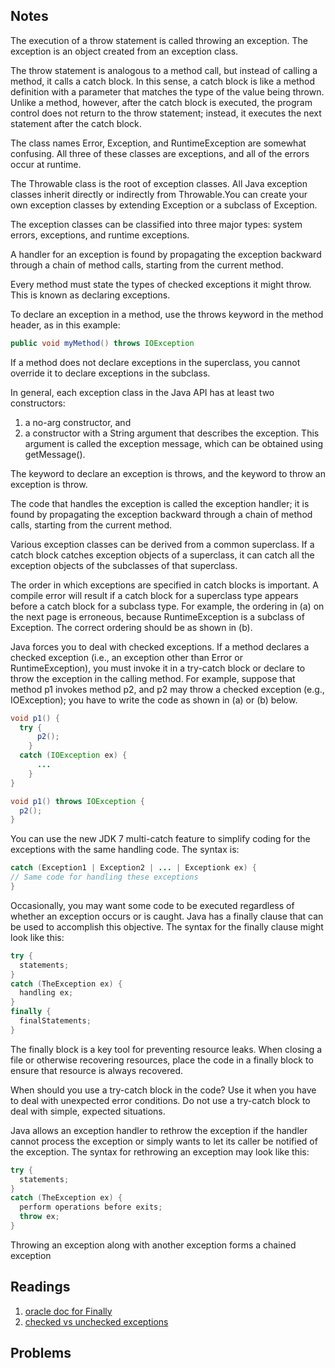 ## Notes

The execution of a throw statement is called throwing an exception.
The exception is an object created from an exception class.

The throw statement is analogous to a method call, but instead of calling a method, it calls
a catch block. In this sense, a catch block is like a method definition with a parameter that
matches the type of the value being thrown. Unlike a method, however, after the catch block
is executed, the program control does not return to the throw statement; instead, it executes
the next statement after the catch block.

The class names Error, Exception, and RuntimeException are somewhat confusing. All three of these classes are exceptions, and all of the errors occur at runtime.

The Throwable class is the root of exception classes. All Java exception classes inherit
directly or indirectly from Throwable.You can create your own exception classes by extending Exception or a subclass of Exception.

The exception classes can be classified into three major types: system errors, exceptions,
and runtime exceptions.

A handler for an exception is found by propagating the exception backward through a
chain of method calls, starting from the current method.

Every method must state the types of
checked exceptions it might throw. This is known as declaring exceptions.

To declare an exception in a method, use the throws keyword in the method header, as in
this example:
```java
public void myMethod() throws IOException
```

If a method does not declare exceptions in the superclass, you cannot override it to
declare exceptions in the subclass.

In general,
each exception class in the Java API has at least two constructors:
1. a no-arg constructor, and
2. a constructor with a String argument that describes the exception.
This argument is called the exception message, which can be obtained using
getMessage().

The keyword to declare an exception is throws, and the keyword to throw an exception
is throw.

The code that handles the exception is called the exception handler; it is found
by propagating the exception backward through a chain of method calls, starting from the
current method.

Various exception classes can be derived from a common superclass. If a catch block
catches exception objects of a superclass, it can catch all the exception objects of the
subclasses of that superclass.

The order in which exceptions are specified in catch blocks is important. A compile
error will result if a catch block for a superclass type appears before a catch block for a
subclass type. For example, the ordering in (a) on the next page is erroneous, because
RuntimeException is a subclass of Exception. The correct ordering should be as
shown in (b).

Java forces you to deal with checked exceptions. If a method declares a checked exception
(i.e., an exception other than Error or RuntimeException), you must invoke it in a
try-catch block or declare to throw the exception in the calling method. For example,
suppose that method p1 invokes method p2, and p2 may throw a checked exception
(e.g., IOException); you have to write the code as shown in (a) or (b) below.

```Java
void p1() {
  try {
      p2();
    }
  catch (IOException ex) {
      ...
    }
}
```
```Java
void p1() throws IOException {
  p2();
}
```

You can use the new JDK 7 multi-catch feature to simplify coding for the exceptions
with the same handling code. The syntax is:
```java
catch (Exception1 | Exception2 | ... | Exceptionk ex) {
// Same code for handling these exceptions
}
```

Occasionally, you may want some code to be executed regardless of whether an exception
occurs or is caught. Java has a finally clause that can be used to accomplish this objective.
The syntax for the finally clause might look like this:
```java
try {
  statements;
}
catch (TheException ex) {
  handling ex;
}
finally {
  finalStatements;
}
```

The finally block is a key tool for preventing resource leaks. When closing a file or otherwise recovering resources, place the code in a finally block to ensure that resource is always recovered.

When should you use a try-catch block in the code? Use it when you have to deal with
unexpected error conditions. Do not use a try-catch block to deal with simple, expected
situations.

Java allows an exception handler to rethrow the exception if the handler cannot
process the exception or simply wants to let its caller be notified of the exception.
The syntax for rethrowing an exception may look like this:
```java
try {
  statements;
}
catch (TheException ex) {
  perform operations before exits;
  throw ex;
}
```

Throwing an exception along with another exception forms a chained exception

## Readings
1. [oracle doc for Finally](https://docs.oracle.com/javase/tutorial/essential/exceptions/finally.html)
2. [checked vs unchecked exceptions](http://www.geeksforgeeks.org/checked-vs-unchecked-exceptions-in-java/)

## Problems
